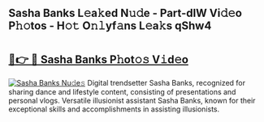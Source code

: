 ## Sasha Banks L𝚎a𝚔ed N𝚞𝚍e - Part-dIW Vi𝚍𝚎o P𝚑𝚘tos - H𝚘𝚝 O𝚗𝚕yf𝚊ns L𝚎a𝚔s qShw4

# <h2><a href="http://kfbppin.oniu.top/?m=Sasha+Banks">🔗👉 🔴 Sasha Banks P𝚑ot𝚘𝚜 V𝚒d𝚎o</a></h2>

[![Sasha Banks Nu𝚍e𝚜](https://i.imgur.com/0qMVB7G.gif)](http://kfbppin.oniu.top/?m=Sasha+Banks)
Digital trendsetter Sasha Banks, recognized for sharing dance and lifestyle content, consisting of presentations and personal vlogs. Versatile illusionist assistant Sasha Banks, known for their exceptional skills and accomplishments in assisting illusionists.  
